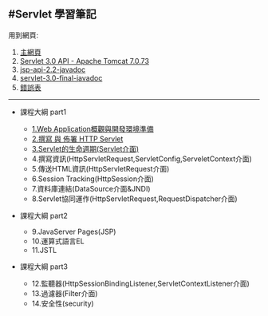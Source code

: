 #Servlet 學習筆記
---

用到網頁:

1. [主網頁](https://shps951023.github.io/SL314/)
2. [Servlet 3.0 API - Apache Tomcat 7.0.73](https://tomcat.apache.org/tomcat-7.0-doc/servletapi/)
3. [jsp-api-2.2-javadoc ](https://shps951023.github.io/SL314/jsp-api-2.2-javadoc/index.html)
4.  [servlet-3.0-final-javadoc](https://shps951023.github.io/SL314/servlet-3_0-final-javadoc/index.html)
5. [錯誤表](images/EF3Fyff.png)

---

- 課程大綱 part1
  - [1.Web Application概觀與開發環境準備](docs/CH01.md)
  - [2.撰寫 與 佈署 HTTP Servlet](docs/CH02,md)
  - [3.Servlet的生命週期(Servlet介面)](docs/CH03.md)
  - 4.撰寫資訊(HttpServletRequest,ServletConfig,ServeletContext介面)
  - 5.傳送HTML資訊(HttpServletRequest介面)
  - 6.Session Tracking(HttpSession介面)
  - 7.資料庫連結(DataSource介面&JNDI)
  - 8.Servlet協同運作(HttpServletRequest,RequestDispatcher介面)


- 課程大綱 part2
  - 9.JavaServer Pages(JSP)
  - 10.運算式語言EL
  - 11.JSTL


- 課程大綱 part3
  - 12.監聽器(HttpSessionBindingListener,ServletContextListener介面)
  - 13.過濾器(Filter介面)
  - 14.安全性(security)
